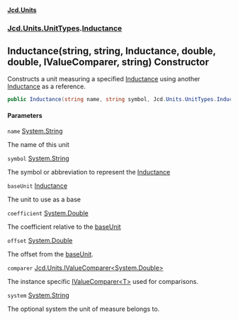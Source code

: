 #### [Jcd.Units](index.md 'index')
### [Jcd.Units.UnitTypes](Jcd.Units.UnitTypes.md 'Jcd.Units.UnitTypes').[Inductance](Inductance.md 'Jcd.Units.UnitTypes.Inductance')

## Inductance(string, string, Inductance, double, double, IValueComparer<double>, string) Constructor

Constructs a unit measuring a specified [Inductance](Inductance.md 'Jcd.Units.UnitTypes.Inductance') using another [Inductance](Inductance.md 'Jcd.Units.UnitTypes.Inductance') as a reference.

```csharp
public Inductance(string name, string symbol, Jcd.Units.UnitTypes.Inductance? baseUnit=null, double coefficient=1.0, double offset=0.0, Jcd.Units.IValueComparer<double>? comparer=null, string system="");
```
#### Parameters

<a name='Jcd.Units.UnitTypes.Inductance.Inductance(string,string,Jcd.Units.UnitTypes.Inductance,double,double,Jcd.Units.IValueComparer_double_,string).name'></a>

`name` [System.String](https://docs.microsoft.com/en-us/dotnet/api/System.String 'System.String')

The name of this unit

<a name='Jcd.Units.UnitTypes.Inductance.Inductance(string,string,Jcd.Units.UnitTypes.Inductance,double,double,Jcd.Units.IValueComparer_double_,string).symbol'></a>

`symbol` [System.String](https://docs.microsoft.com/en-us/dotnet/api/System.String 'System.String')

The symbol or abbreviation to represent the [Inductance](Inductance.md 'Jcd.Units.UnitTypes.Inductance')

<a name='Jcd.Units.UnitTypes.Inductance.Inductance(string,string,Jcd.Units.UnitTypes.Inductance,double,double,Jcd.Units.IValueComparer_double_,string).baseUnit'></a>

`baseUnit` [Inductance](Inductance.md 'Jcd.Units.UnitTypes.Inductance')

The unit to use as a base

<a name='Jcd.Units.UnitTypes.Inductance.Inductance(string,string,Jcd.Units.UnitTypes.Inductance,double,double,Jcd.Units.IValueComparer_double_,string).coefficient'></a>

`coefficient` [System.Double](https://docs.microsoft.com/en-us/dotnet/api/System.Double 'System.Double')

The coefficient relative to the [baseUnit](Inductance..ctor.BcyropCKKzpGKJIIXN22oQ.md#Jcd.Units.UnitTypes.Inductance.Inductance(string,string,Jcd.Units.UnitTypes.Inductance,double,double,Jcd.Units.IValueComparer_double_,string).baseUnit 'Jcd.Units.UnitTypes.Inductance.Inductance(string, string, Jcd.Units.UnitTypes.Inductance, double, double, Jcd.Units.IValueComparer<double>, string).baseUnit')

<a name='Jcd.Units.UnitTypes.Inductance.Inductance(string,string,Jcd.Units.UnitTypes.Inductance,double,double,Jcd.Units.IValueComparer_double_,string).offset'></a>

`offset` [System.Double](https://docs.microsoft.com/en-us/dotnet/api/System.Double 'System.Double')

The offset from the [baseUnit](Inductance..ctor.BcyropCKKzpGKJIIXN22oQ.md#Jcd.Units.UnitTypes.Inductance.Inductance(string,string,Jcd.Units.UnitTypes.Inductance,double,double,Jcd.Units.IValueComparer_double_,string).baseUnit 'Jcd.Units.UnitTypes.Inductance.Inductance(string, string, Jcd.Units.UnitTypes.Inductance, double, double, Jcd.Units.IValueComparer<double>, string).baseUnit').

<a name='Jcd.Units.UnitTypes.Inductance.Inductance(string,string,Jcd.Units.UnitTypes.Inductance,double,double,Jcd.Units.IValueComparer_double_,string).comparer'></a>

`comparer` [Jcd.Units.IValueComparer&lt;](IValueComparer_T_.md 'Jcd.Units.IValueComparer<T>')[System.Double](https://docs.microsoft.com/en-us/dotnet/api/System.Double 'System.Double')[&gt;](IValueComparer_T_.md 'Jcd.Units.IValueComparer<T>')

The instance specific [IValueComparer&lt;T&gt;](IValueComparer_T_.md 'Jcd.Units.IValueComparer<T>') used for comparisons.

<a name='Jcd.Units.UnitTypes.Inductance.Inductance(string,string,Jcd.Units.UnitTypes.Inductance,double,double,Jcd.Units.IValueComparer_double_,string).system'></a>

`system` [System.String](https://docs.microsoft.com/en-us/dotnet/api/System.String 'System.String')

The optional system the unit of measure belongs to.